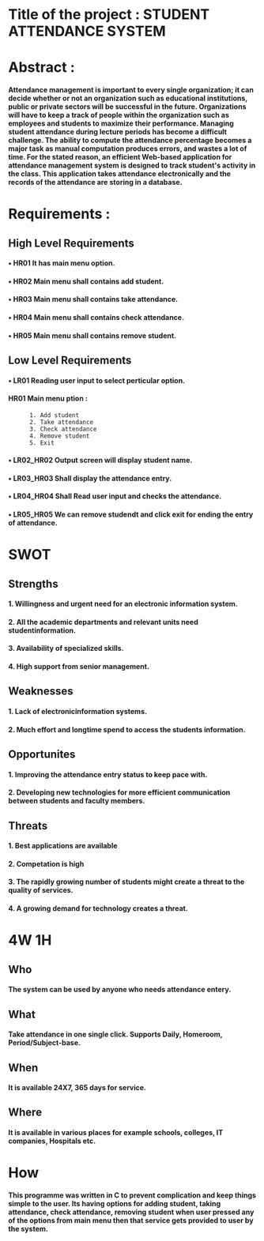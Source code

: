 # Title of the project : STUDENT ATTENDANCE SYSTEM

# Abstract :

#### Attendance management is important to every single organization; it can decide whether or not an organization such as educational institutions, public or private sectors will be successful in the future. Organizations will have to keep a track of people within the organization such as employees and students to maximize their performance. Managing student attendance during lecture periods has become a difficult challenge. The ability to compute the attendance percentage becomes a major task as manual computation produces errors, and wastes a lot of time. For the stated reason, an efficient Web-based application for attendance management system is designed to track student's activity in the class. This application takes attendance electronically and the records of the attendance are storing in a database.



# Requirements :

## High Level Requirements

#### • HR01 It has main menu option.
#### • HR02 Main menu shall contains add student. 
#### • HR03 Main menu shall contains take attendance.
#### • HR04 Main menu shall contains check attendance.
#### • HR05 Main menu shall contains remove student.


## Low Level Requirements


#### • LR01 Reading user input to select perticular option.
####   HR01 Main menu ption :
          1. Add student
          2. Take attendance
          3. Check attendance
          4. Remove student
          5. Exit
          
#### • LR02_HR02 Output screen will display student name.
#### • LR03_HR03 Shall display the attendance entry.   
#### • LR04_HR04 Shall Read user input and checks the attendance.
#### • LR05_HR05 We can remove studendt and click exit for ending the entry of attendance.



# SWOT

## Strengths
#### 1. Willingness and urgent need for an electronic information system.
#### 2. All the academic departments and relevant units need studentinformation. 
#### 3. Availability of specialized skills.
#### 4. High support from senior management.
 
## Weaknesses
#### 1. Lack of electronicinformation systems.
#### 2. Much effort and longtime spend to access the students information.


## Opportunites
#### 1. Improving the attendance entry status to keep pace with. 
#### 2. Developing new technologies for more efficient communication between students and faculty members.
 

## Threats
#### 1. Best applications are available
#### 2. Competation is high
#### 3. The rapidly growing number of students might create a threat to the quality of services.
#### 4. A growing demand for technology creates a threat. 



# 4W 1H
## Who
#### The system can be used by anyone who needs attendance entery.

## What
#### Take attendance in one single click. Supports Daily, Homeroom, Period/Subject-base.

## When
#### It is available 24X7, 365 days for service.

## Where
#### It is available in various places for example schools, colleges, IT companies, Hospitals etc.

# How
#### This programme was written in C to prevent complication and keep things simple to the user. Its having options for adding student, taking attendance, check attendance, removing student when user pressed any of the options from main menu then that service gets provided to user by the system.

